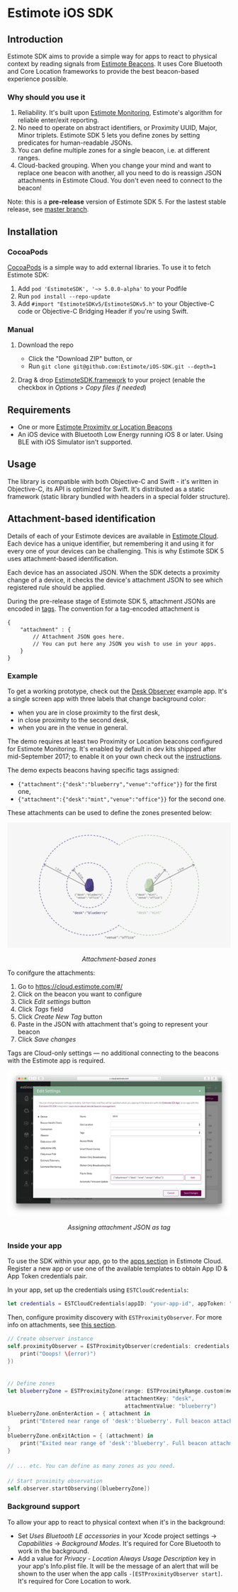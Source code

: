 # Estimote iOS SDK

## Introduction

Estimote SDK aims to provide a simple way for apps to react to physical context by reading signals from [Estimote Beacons](https://estimote.com/products/). It uses Core Bluetooth and Core Location frameworks to provide the best beacon-based experience possible.

### Why should you use it

1. Reliability. It's built upon [Estimote Monitoring](http://blog.estimote.com/post/163745555265/estimote-monitoring-20-with-even-better-accuracy), Estimote's algorithm for reliable enter/exit reporting.
2. No need to operate on abstract identifiers, or Proximity UUID, Major, Minor triplets. Estimote SDK 5 lets you define zones by setting predicates for human-readable JSONs.
3. You can define multiple zones for a single beacon, i.e. at different ranges.
4. Cloud-backed grouping. When you change your mind and want to replace one beacon with another, all you need to do is reassign JSON attachments in Estimote Cloud. You don't even need to connect to the beacon!

Note: this is a **pre-release** version of Estimote SDK 5. For the lastest stable release, see [master branch](https://github.com/Estimote/iOS-SDK/tree/master).

## Installation

### CocoaPods 

[CocoaPods](https://cocoapods.org/) is a simple way to add external libraries. To use it to fetch Estimote SDK:

1. Add `pod 'EstimoteSDK', '~> 5.0.0-alpha'` to your Podfile
1. Run `pod install --repo-update`
1. Add `#import "EstimoteSDKv5/EstimoteSDKv5.h"` to your Objective-C code or Objective-C Bridging Header if you're using Swift.

### Manual

1. Download the repo
    - Click the "Download ZIP" button, or
    - Run `git clone git@github.com:Estimote/iOS-SDK.git --depth=1`

1. Drag & drop [EstimoteSDK.framework](EstimoteSDK/EstimoteSDK.framework) to your project (enable the checkbox in _Options_ > _Copy files if needed_)

## Requirements

- One or more [Estimote Proximity or Location Beacons](https://estimote.com/products/)
- An iOS device with Bluetooth Low Energy running iOS 8 or later. Using BLE with iOS Simulator isn't supported.

## Usage

The library is compatible with both Objective-C and Swift - it's written in Objective-C, its API is optimized for Swift. It's distributed as a static framework (static library bundled with headers in a special folder structure).

## Attachment-based identification

Details of each of your Estimote devices are available in [Estimote Cloud](https://cloud.estimote.com/#/). Each device has a unique identifier, but remembering it and using it for every one of your devices can be challenging. This is why Estimote SDK 5 uses attachment-based identification.

Each device has an associated JSON. When the SDK detects a proximity change of a device, it checks the device's attachment JSON to see which registered rule should be applied.

During the pre-release stage of Estimote SDK 5, attachment JSONs are encoded in [tags](https://community.estimote.com/hc/en-us/articles/204909347-How-to-tag-and-search-for-beacons-in-Estimote-Cloud-). The convention for a tag-encoded attachment is 
```
{
    "attachment" : {
        // Attachment JSON goes here.
        // You can put here any JSON you wish to use in your apps.
    }
}
```

### Example

To get a working prototype, check out the [Desk Observer](Examples/swift/DeskObserver) example app. It's a single screen app with three labels that change background color:
- when you are in close proximity to the first desk, 
- in close proximity to the second desk, 
- when you are in the venue in general.

The demo requires at least two Proximity or Location beacons configured for Estimote Monitoring. It's enabled by default in dev kits shipped after mid-September 2017; to enable it on your own check out the [instructions](https://community.estimote.com/hc/en-us/articles/226144728-How-to-enable-Estimote-Monitoring-).

The demo expects beacons having specific tags assigned:
- `{"attachment":{"desk":"blueberry","venue":"office"}}` for the first one,
- `{"attachment":{"desk":"mint","venue":"office"}}` for the second one.

These attachments can be used to define the zones presented below:

![](readme_images/demo_attachments.png)

<p align="center">
    <i>Attachment-based zones</i>
</p>

To conifgure the attachments:
1. Go to https://cloud.estimote.com/#/
1. Click on the beacon you want to configure
1. Click _Edit settings_ button
1. Click _Tags_ field
1. Click _Create New Tag_ button
1. Paste in the JSON with attachment that's going to represent your beacon
1. Click _Save changes_

Tags are Cloud-only settings — no additional connecting to the beacons with the Estimote app is required.

![](readme_images/adding_attachment_json_tag.png)

<p align="center">
    <i>Assigning attachment JSON as tag</i>
</p>

### Inside your app

To use the SDK within your app, go to the [apps section](https://cloud.estimote.com/#/apps) in Estimote Cloud. Register a new app or use one of the available templates to obtain App ID & App Token credentials pair.

In your app, set up the credentials using `ESTCloudCredentials`:

```swift
let credentials = ESTCloudCredentials(appID: "your-app-id", appToken: "your-app-token")
```

Then, configure proximity discovery with `ESTProximityObserver`. For more info on attachments, see [this section](#attachment-based-identification).

```swift
// Create observer instance
self.proximityObserver = ESTProximityObserver(credentials: credentials, errorBlock: { error in
    print("Ooops! \(error)")
})


// Define zones
let blueberryZone = ESTProximityZone(range: ESTProximityRange.custom(meanTriggerDistance: 0.5)!,
                                     attachmentKey: "desk",
                                     attachmentValue: "blueberry")
blueberryZone.onEnterAction = { attachment in
    print("Entered near range of 'desk':'blueberry'. Full beacon attachment: (attachment.attachmentJSON)")
}
blueberryZone.onExitAction = { (attachment) in
    print("Exited near range of 'desk':'blueberry'. Full beacon attachment: (attachment.attachmentJSON)")
}

// ... etc. You can define as many zones as you need.

// Start proximity observation
self.observer.startObserving([blueberryZone])
```

### Background support

To allow your app to react to physical context when it's in the background:
- Set _Uses Bluetooth LE accessories_ in your Xcode project settings -> _Capabilities_ -> _Background Modes_. It's required for Core Bluetooth to work in the background.
- Add a value for _Privacy - Location Always Usage Description_ key in your app's Info.plist file. It will be the message of an alert that will be shown to the user when the app calls `-[ESTProximityObserver start]`. It's required for Core Location to work.
